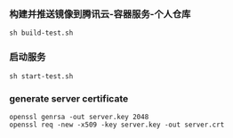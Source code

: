 ### 构建并推送镜像到腾讯云-容器服务-个人仓库 ###
```
sh build-test.sh
```

### 启动服务 ###
```
sh start-test.sh
```

### generate server certificate ###
```
openssl genrsa -out server.key 2048
openssl req -new -x509 -key server.key -out server.crt
```
